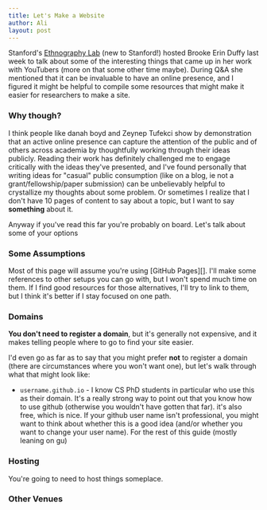 ```yaml
---
title: Let's Make a Website
author: Ali
layout: post
---
```


Stanford's [Ethnography Lab][] (new to Stanford!) hosted Brooke Erin Duffy last week to talk about some of the interesting things that came up in her work with YouTubers (more on that some other time maybe). During Q&A she mentioned that it can be invaluable to have an online presence, and I figured it might be helpful to compile some resources that might make it easier for researchers to make a site.

### Why though?

I think people like danah boyd and Zeynep Tufekci show by demonstration that an active online presence can capture the attention of the public and of others across academia by thoughtfully working through their ideas publicly. Reading their work has definitely challenged me to engage critically with the ideas they've presented, and I've found personally that writing ideas for "casual" public consumption (like on a blog, ie not a grant/fellowship/paper submission) can be unbelievably helpful to crystallize my thoughts about some problem. Or sometimes I realize that I don't have 10 pages of content to say about a topic, but I want to say **something** about it.

Anyway if you've read this far you're probably on board. Let's talk about some of your options

### Some Assumptions
Most of this page will assume you're using [GitHub Pages][]. I'll make some references to other setups you can go with, but I won't spend much time on them. If I find good resources for those alternatives, I'll try to link to them, but I think it's better if I stay focused on one path.




### Domains
**You don't need to register a domain**, but it's generally not expensive, and it makes telling people where to go to find your site easier.

I'd even go as far as to say that you might prefer **not** to register a domain (there are circumstances where you won't want one), but let's walk through what that might look like:

- `username.github.io` - I know CS PhD students in particular who use this as their domain. It's a really strong way to point out that you know how to use github (otherwise you wouldn't have gotten that far). it's also free, which is nice. If your github user name isn't professional, you might want to think about whether this is a good idea (and/or whether you want to change your user name). For the rest of this guide (mostly leaning on gu)

### Hosting
You're going to need to host things someplace. 



### Other Venues







[Ethnography Lab]: https://ethnographylab.stanford.edu/